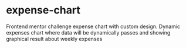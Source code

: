 # expense-chart
Frontend mentor challenge expense chart with custom design. Dynamic expenses chart where data will be dynamically passes and showing graphical result about weekly expenses
